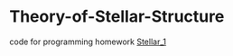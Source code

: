 # Theory-of-Stellar-Structure
code for programming homework
[Stellar_1](https://nbviewer.jupyter.org/github/zhaoxing-zstar/Theory-of-Stellar-Structure/blob/main/Stellar_1.ipynb)
